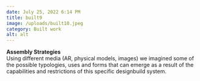 ```yaml
---
date: July 25, 2022 6:14 PM
title: built9
image: /uploads/built10.jpeg
category: Built work
alt: alt
---
```

**Assembly Strategies**\
Using different media (AR, physical models, images) we imagined some of the possible typologies, uses and forms that can emerge as a result of the capabilities and restrictions of this specific designbuild system.